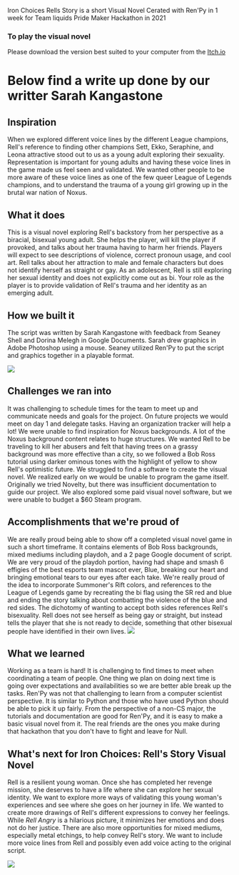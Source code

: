 Iron Choices Rells Story is a short Visual Novel Cerated with Ren'Py in 1 week for Team liquids Pride Maker Hackathon in 2021

### To play the visual novel
Please download the version best suited to your computer from the [Itch.io](https://rmm.itch.io/iron-choices-rells-story)

# Below find a write up done by our writter Sarah Kangastone

## Inspiration
When we explored different voice lines by the different League champions, Rell's reference to finding other champions Sett, Ekko, Seraphine, and Leona attractive stood out to us as a young adult exploring their sexuality. Representation is important for young adults and having these voice lines in the game made us feel seen and validated. We wanted other people to be more aware of these voice lines as one of the few queer League of Legends champions, and to understand the trauma of a young girl growing up in the brutal war nation of Noxus.

## What it does
This is a visual novel exploring Rell's backstory from her perspective as a biracial, bisexual young adult. She helps the player, will kill the player if provoked, and talks about her trauma having to harm her friends. Players will expect to see descriptions of violence, correct pronoun usage, and cool art. Rell talks about her attraction to male and female characters but does not identify herself as straight or gay. As an adolescent, Rell is still exploring her sexual identity and does not explicitly come out as bi. Your role as the player is to provide validation of Rell's trauma and her identity as an emerging adult.

## How we built it
The script was written by Sarah Kangastone with feedback from Seaney Shell and Dorina Melegh in Google Documents. 
Sarah drew graphics in Adobe Photoshop using a mouse.
Seaney utilized Ren'Py to put the script and graphics together in a playable format. 

![](https://i.imgur.com/WWUhg3l.png)

## Challenges we ran into
It was challenging to schedule times for the team to meet up and communicate needs and goals for the project. On future projects we would meet on day 1 and delegate tasks. Having an organization tracker will help a lot!
We were unable to find inspiration for Noxus backgrounds. A lot of the Noxus background content relates to huge structures. We wanted Rell to be traveling to kill her abusers and felt that having trees on a grassy background was more effective than a city, so we followed a Bob Ross tutorial using darker ominous tones with the highlight of yellow to show Rell's optimistic future.
We struggled to find a software to create the visual novel. We realized early on we would be unable to program the game itself. Originally we tried Novelty, but there was insufficient documentation to guide our project. We also explored some paid visual novel software, but we were unable to budget a $60 Steam program.

## Accomplishments that we're proud of
We are really proud being able to show off a completed visual novel game in such a short timeframe. It contains elements of Bob Ross backgrounds, mixed mediums including playdoh, and a 2 page Google document of script. We are very proud of the playdoh portion, having had shape and smash 6 effigies of the best esports team mascot ever, Blue, breaking our heart and bringing emotional tears to our eyes after each take. We're really proud of the idea to incorporate Summoner's Rift colors, and references to the League of Legends game by recreating the bi flag using the SR red and blue and ending the story talking about combatting the violence of the blue and red sides. The dichotomy of wanting to accept both sides references Rell's bisexuality. Rell does not see herself as being gay or straight, but instead tells the player that she is not ready to decide, something that other bisexual people have identified in their own lives. 
![](https://i.imgur.com/hiExSxa.png)

## What we learned
Working as a team is hard! It is challenging to find times to meet when coordinating a team of people. One thing we plan on doing next time is going over expectations and availabilities so we are better able break up the tasks. 
Ren'Py was not that challenging to learn from a computer scientist perspective. It is similar to Python and those who have used Python should be able to pick it up fairly. From the perspective of a non-CS major, the tutorials and documentation are good for Ren'Py, and it is easy to make a basic visual novel from it.
The real friends are the ones you make during that hackathon that you don't have to fight and leave for Null. 

## What's next for Iron Choices: Rell's Story Visual Novel
Rell is a resilient young woman. Once she has completed her revenge mission, she deserves to have a life where she can explore her sexual identity. We want to explore more ways of validating this young woman's experiences and see where she goes on her journey in life. 
We wanted to create more drawings of Rell's different expressions to convey her feelings. While *Rell Angry* is a hilarious picture, it minimizes her emotions and does not do her justice. There are also more opportunities for mixed mediums, especially metal etchings, to help convey Rell's story.
We want to include more voice lines from Rell and possibly even add voice acting to the original script.

![](https://i.imgur.com/C4LleeG.png) 
